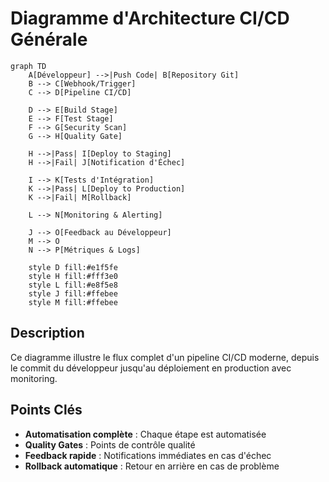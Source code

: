 # Diagramme d'Architecture CI/CD Générale

```mermaid
graph TD
    A[Développeur] -->|Push Code| B[Repository Git]
    B --> C[Webhook/Trigger]
    C --> D[Pipeline CI/CD]
    
    D --> E[Build Stage]
    E --> F[Test Stage]
    F --> G[Security Scan]
    G --> H[Quality Gate]
    
    H -->|Pass| I[Deploy to Staging]
    H -->|Fail| J[Notification d'Échec]
    
    I --> K[Tests d'Intégration]
    K -->|Pass| L[Deploy to Production]
    K -->|Fail| M[Rollback]
    
    L --> N[Monitoring & Alerting]
    
    J --> O[Feedback au Développeur]
    M --> O
    N --> P[Métriques & Logs]
    
    style D fill:#e1f5fe
    style H fill:#fff3e0
    style L fill:#e8f5e8
    style J fill:#ffebee
    style M fill:#ffebee
```

## Description
Ce diagramme illustre le flux complet d'un pipeline CI/CD moderne, depuis le commit du développeur jusqu'au déploiement en production avec monitoring.

## Points Clés
- **Automatisation complète** : Chaque étape est automatisée
- **Quality Gates** : Points de contrôle qualité
- **Feedback rapide** : Notifications immédiates en cas d'échec
- **Rollback automatique** : Retour en arrière en cas de problème